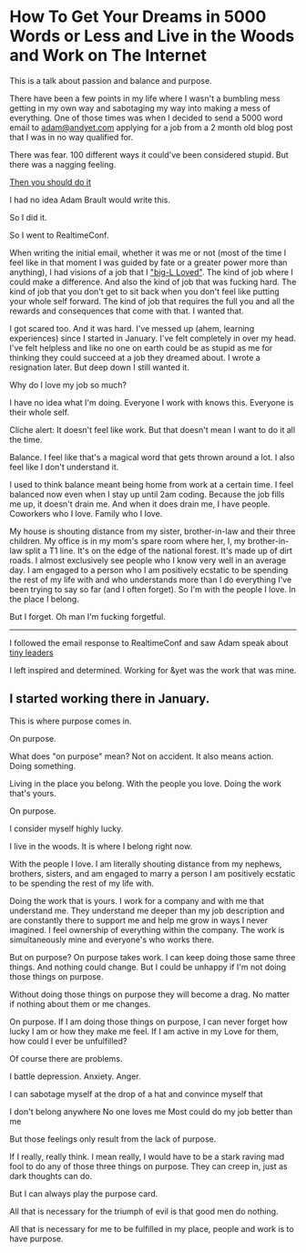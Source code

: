 # How To Get Your Dreams in 5000 Words or Less and Live in the Woods and Work on The Internet

This is a talk about passion and balance and purpose.

There have been a few points in my life where I wasn't a bumbling mess getting in my own way and sabotaging my way into making a mess of everything. One of those times was when I decided to send a 5000 word email to adam@andyet.com applying for a job from a 2 month old blog post that I was in no way qualified for.

There was fear.
100 different ways it could've been considered stupid.
But there was a nagging feeling.

[Then you should do it](http://thepot-luck.com/adambrault/then-you-should-do-it/)

I had no idea Adam Brault would write this.

So I did it.

So I went to RealtimeConf.

When writing the initial email, whether it was me or not (most of the time I feel like in that moment I was guided by fate or a greater power more than anything), I had visions of a job that I ["big-L Loved"](http://thepot-luck.com/ericzanol/a-recovering-wannabe/). The kind of job where I could make a difference. And also the kind of job that was fucking hard. The kind of job that you don't get to sit back when you don't feel like putting your whole self forward. The kind of job that requires the full you and all the rewards and consequences that come with that. I wanted that.

I got scared too. And it was hard. I've messed up (ahem, learning experiences) since I started in January. I've felt completely in over my head. I've felt helpless and like no one on earth could be as stupid as me for thinking they could succeed at a job they dreamed about. I wrote a resignation later. But deep down I still wanted it.

Why do I love my job so much?


I have no idea what I'm doing.
Everyone I work with knows this.
Everyone is their whole self.

Cliche alert:
It doesn't feel like work.
But that doesn't mean I want to do it all the time.

Balance. I feel like that's a magical word that gets thrown around a lot. I also feel like I don't understand it.

I used to think balance meant being home from work at a certain time. I feel balanced now even when I stay up until 2am coding. Because the job fills me up, it doesn't drain me. And when it does drain me, I have people. Coworkers who I love. Family who I love.

My house is shouting distance from my sister, brother-in-law and their three children. My office is in my mom's spare room where her, I, my brother-in-law split a T1 line. It's on the edge of the national forest. It's made up of dirt roads. I almost exclusively see people who I know very well in an average day. I am engaged to a person who I am positively ecstatic to be spending the rest of my life with and who understands more than I do everything I've been trying to say so far (and I often forget). So I'm with the people I love. In the place I belong.

But I forget. Oh man I'm fucking forgetful.

-----
I followed the email response to RealtimeConf and saw Adam speak about [tiny leaders](https://speakerdeck.com/adambrault/realtimeconf-closing)

I left inspired and determined. Working for &yet was the work that was mine.

I started working there in January.
-----

This is where purpose comes in.

On purpose.

What does "on purpose" mean? Not on accident. It also means action. Doing something.

Living in the place you belong.
With the people you love.
Doing the work that's yours.

On purpose.

I consider myself highly lucky.

I live in the woods. It is where I belong right now.

With the people I love. I am literally shouting distance from my nephews, brothers, sisters, and am engaged to marry a person I am positively ecstatic to be spending the rest of my life with.

Doing the work that is yours. I work for a company and with me that understand me. They understand me deeper than my job description and are constantly there to support me and help me grow in ways I never imagined. I feel ownership of everything within the company. The work is simultaneously mine and everyone's who works there.

But on purpose? On purpose takes work. I can keep doing those same three things. And nothing could change. But I could be unhappy if I'm not doing those things on purpose.

Without doing those things on purpose they will become a drag. No matter if nothing about them or me changes.

On purpose. If I am doing those things on purpose, I can never forget how lucky I am or how they make me feel. If I am active in my Love for them, how could I ever be unfulfilled?

Of course there are problems.

I battle depression.
Anxiety.
Anger.

I can sabotage myself at the drop of a hat and convince myself that

I don't belong anywhere
No one loves me
Most could do my job better than me

But those feelings only result from the lack of purpose.

If I really, really think. I mean really, I would have to be a stark raving mad fool to do any of those three things on purpose. They can creep in, just as dark thoughts can do.

But I can always play the purpose card.

All that is necessary for the triumph of evil is that good men do nothing.

All that is necessary for me to be fulfilled in my place, people and work is to have purpose.